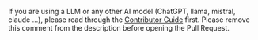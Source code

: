 <!--
Please use pre-commit to lint your code.
For more details check out step 1 and 4 of
https://networkx.org/documentation/latest/developer/contribute.html
-->

If you are using a LLM or any other AI model (ChatGPT, llama, mistral, claude ...), please read through the [Contributor Guide](https://networkx.org/documentation/latest/developer/contribute.html) first. Please remove this comment from the description before opening the Pull Request. 
